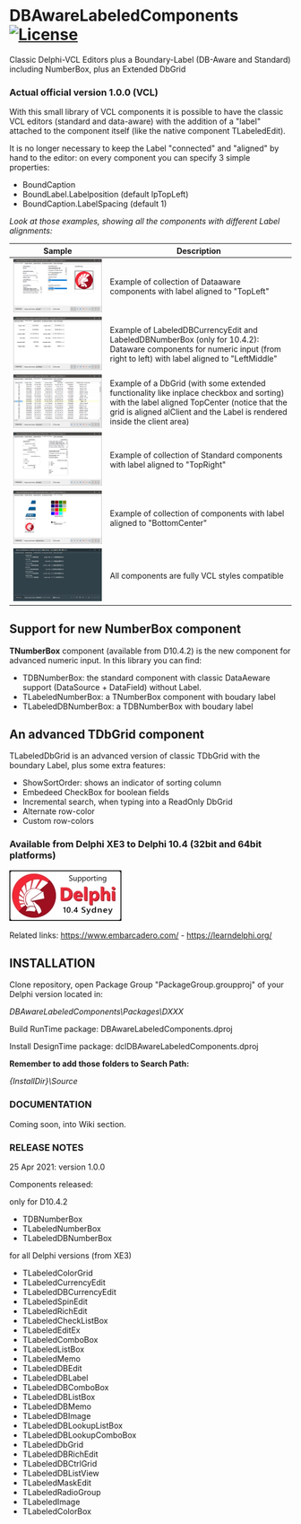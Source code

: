 # DBAwareLabeledComponents [![License](https://img.shields.io/badge/License-Apache%202.0-yellowgreen.svg)](https://opensource.org/licenses/Apache-2.0)

Classic Delphi-VCL Editors plus a Boundary-Label (DB-Aware and Standard) including NumberBox, plus an Extended DbGrid

### Actual official version 1.0.0 (VCL)

With this small library of VCL components it is possible to have the classic VCL editors (standard and data-aware) with the addition of a "label" attached to the component itself (like the native component TLabeledEdit). 

It is no longer necessary to keep the Label "connected" and "aligned" by hand to the editor: on every component you can specify 3 simple properties:
- BoundCaption
- BoundLabel.Labelposition (default lpTopLeft)
- BoundCaption.LabelSpacing (default 1)

*Look at those examples, showing all the components with different Label alignments:*

| Sample | Description |
| ------ | ----------- |
| ![DemoDataAwareTopLeft](./Images/DemoDataAwareTopLeft.png) | Example of collection of Dataaware components with label aligned to "TopLeft" |
| ![DemoDataAwareNumberEditorsLeftMiddle](./Images/DemoDataAwareNumberEditorsLeftMiddle.png) | Example of LabeledDBCurrencyEdit and LabeledDBNumberBox (only for 10.4.2): Dataware components for numeric input (from right to left) with label aligned to "LeftMiddle" |
| ![Preview Thumbnails Dark](./Images/DemoDataAwareDbGridTopCenter.png) | Example of a DbGrid (with some extended functionality like inplace checkbox and sorting) with the label aligned TopCenter (notice that the grid is aligned alClient and the Label is rendered inside the client area) |
| ![Preview Thumbnails Dark](./Images/DemoNonDataAwareTopRight.png) | Example of collection of Standard components with label aligned to "TopRight" |
| ![Preview Thumbnails Dark](./Images/DemoColorsImagesBottomCenter.png) | Example of collection of components with label aligned to "BottomCenter" |
| ![Preview Thumbnails Dark](./Images/DemoNumberInputStyled.png) | All components are fully VCL styles compatible |

## Support for new NumberBox component

**TNumberBox** component (available from D10.4.2) is the new component for advanced numeric input. In this library you can find:
- TDBNumberBox: the standard component with classic DataAeware support (DataSource + DataField) without Label.
- TLabeledNumberBox: a TNumberBox component with boudary label
- TLabeledDBNumberBox: a TDBNumberBox with boudary label

## An advanced TDbGrid component

TLabeledDbGrid is an advanced version of classic TDbGrid with the boundary Label, plus some extra features:
- ShowSortOrder: shows an indicator of sorting column
- Embedeed CheckBox for boolean fields
- Incremental search, when typing into a ReadOnly DbGrid
- Alternate row-color
- Custom row-colors

### Available from Delphi XE3 to Delphi 10.4 (32bit and 64bit platforms)

![Delphi 10.4 Sydney Support](./Images/SupportingDelphi.jpg)

Related links: https://www.embarcadero.com/ - https://learndelphi.org/

## INSTALLATION

Clone repository, open Package Group "PackageGroup.groupproj" of your Delphi version located in: 

_DBAwareLabeledComponents\Packages\DXXX_

Build RunTime package: DBAwareLabeledComponents.dproj

Install DesignTime package: dclDBAwareLabeledComponents.dproj

**Remember to add those folders to Search Path:**

_{InstallDir}\Source_

### DOCUMENTATION

Coming soon, into Wiki section.

### RELEASE NOTES
25 Apr 2021: version 1.0.0

Components released:

only for D10.4.2
- TDBNumberBox
- TLabeledNumberBox
- TLabeledDBNumberBox

for all Delphi versions (from XE3)
- TLabeledColorGrid
- TLabeledCurrencyEdit
- TLabeledDBCurrencyEdit
- TLabeledSpinEdit
- TLabeledRichEdit
- TLabeledCheckListBox
- TLabeledEditEx
- TLabeledComboBox
- TLabeledListBox
- TLabeledMemo
- TLabeledDBEdit
- TLabeledDBLabel
- TLabeledDBComboBox
- TLabeledDBListBox
- TLabeledDBMemo
- TLabeledDBImage
- TLabeledDBLookupListBox
- TLabeledDBLookupComboBox
- TLabeledDbGrid
- TLabeledDBRichEdit
- TLabeledDBCtrlGrid
- TLabeledDBListView
- TLabeledMaskEdit
- TLabeledRadioGroup
- TLabeledImage
- TLabeledColorBox
 
